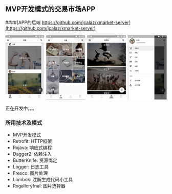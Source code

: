 ## MVP开发模式的交易市场APP

####[APP的后端  https://github.com/jcalaz/xmarket-server](https://github.com/jcalaz/xmarket-server)

![screen](screenshot/screen.png )

正在开发中。。。

### 所用技术及模式

- MVP开发模式
- Retrofit: HTTP框架
- Rxjava: 响应式编程
- Dagger2: 依赖注入
- ButterKnife: 资源绑定
- Logger: 日志工具
- Fresco: 图片处理
- Lombok: 注解生成代码小工具
- Rxgalleryfnal: 图片选择器

